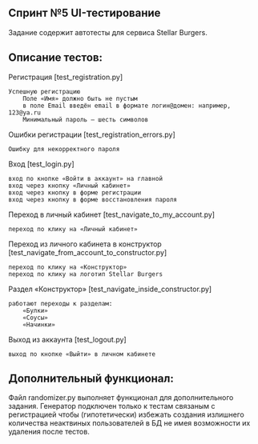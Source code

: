 ## Спринт №5 UI-тестирование

Задание содержит автотесты для сервиса Stellar Burgers.

## Описание тестов:

Регистрация [test_registration.py]

    Успешную регистрацию 
        Поле «Имя» должно быть не пустым 
        в поле Email введён email в формате логин@домен: например, 123@ya.ru 
        Минимальный пароль — шесть символов

Ошибки регистрации [test_registration_errors.py]

    Ошибку для некорректного пароля

Вход [test_login.py]

    вход по кнопке «Войти в аккаунт» на главной
    вход через кнопку «Личный кабинет»
    вход через кнопку в форме регистрации
    вход через кнопку в форме восстановления пароля

Переход в личный кабинет [test_navigate_to_my_account.py]

    переход по клику на «Личный кабинет»

Переход из личного кабинета в конструктор [test_navigate_from_account_to_constructor.py]

    переход по клику на «Конструктор» 
    переход по клику на логотип Stellar Burgers

Раздел «Конструктор» [test_navigate_inside_constructor.py]

    работают переходы к разделам:
        «Булки»
        «Соусы»
        «Начинки»

Выход из аккаунта [test_logout.py]

    выход по кнопке «Выйти» в личном кабинете

## Дополнительный функционал:

Файл randomizer.py выполняет функционал для дополнительного задания.
Генератор подключен только к тестам связаным с регистрацией чтобы (гипотетически) избежать создания излишнего
количества неактвиных пользователей в БД не имея возможности их удаления после тестов.
